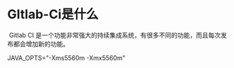 # GItlab-Ci是什么

​		Gitlab CI 是一个功能非常强大的持续集成系统，有很多不同的功能，而且每次发布都会增加新的功能。 



JAVA_OPTS="-Xms5560m -Xmx5560m"